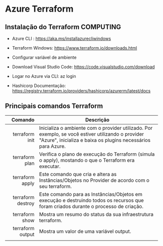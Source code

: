 # Azure Terraform

## Instalação do Terraform COMPUTING

* Azure CLI : https://aka.ms/installazurecliwindows

* Terraform Windows: https://www.terraform.io/downloads.html

* Configurar variável de ambiente

* Download Visual Studio Code: https://code.visualstudio.com/download

* Logar no Azure via CLI: az login

* Hashicorp Documentação: https://registry.terraform.io/providers/hashicorp/azurerm/latest/docs

## Principais comandos Terraform

| Comando | Descrição                  |
|--------:|----------------------------|
| terraform init       | Inicializa o ambiente com o provider utilizado. Por exemplo, se você estiver utilizando o provider "Azure", inicializa e baixa os plugins necessários para Azure.                  |
| terraform plan       | Verifica o plano de execução do Terraform (simula o apply), mostando o que o Terraform era executar.                  |
| terraform apply      | Este comando que cria e altera as Instâncias/Objetos no Provider de acordo com o seu terraform.                  | 
| terraform destroy    | Este comando para as Instâncias/Objetos em execução e destruindo todos os recursos que foram criados durante o processo de criação.                  |
| terraform show       | Mostra um resumo do status da sua infraestrutura terraform.                  |
| terraform output     | Mostra um valor de uma variável output.                  |
|                      |                   |
